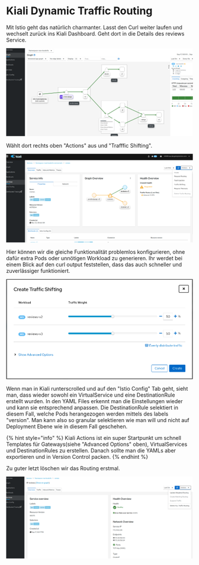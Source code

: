 # Kiali Dynamic Traffic Routing

Mit Istio geht das natürlich charmanter. Lasst den Curl weiter laufen und wechselt zurück ins Kiali Dashboard. Geht dort in die Details des reviews Service.

![](../../../.gitbook/assets/image%20%28101%29.png)

Wählt dort rechts oben "Actions" aus und "Trafffic Shifting".

![](../../../.gitbook/assets/image%20%28153%29.png)

Hier können wir die gleiche Funktionalität problemlos konfigurieren, ohne dafür extra Pods oder unnötigen Workload zu generieren. Ihr werdet bei einem Blick auf den curl output feststellen, dass das auch schneller und zuverlässiger funktioniert.

![](../../../.gitbook/assets/image%20%28170%29.png)

Wenn man in Kiali runterscrolled und auf den "Istio Config" Tab geht, sieht man, dass wieder sowohl ein VirtualService und eine DestinationRule erstellt wurden. In den YAML Files erkennt man die Einstellungen wieder und kann sie entsprechend anpassen. Die DestinationRule selektiert in diesem Fall, welche Pods herangezogen werden mittels des labels "version". Man kann also so granular selektieren wie man will und nicht auf Deployment Ebene wie in diesem Fall geschehen.

{% hint style="info" %}
Kiali Actions ist ein super Startpunkt um schnell Templates für Gateways\(siehe "Advanced Options" oben\), VirtualServices und DestinationRules zu erstellen. Danach sollte man die YAMLs aber exportieren und in Version Control packen.
{% endhint %}

Zu guter letzt löschen wir das Routing erstmal.

![](../../../.gitbook/assets/image%20%28105%29.png)

